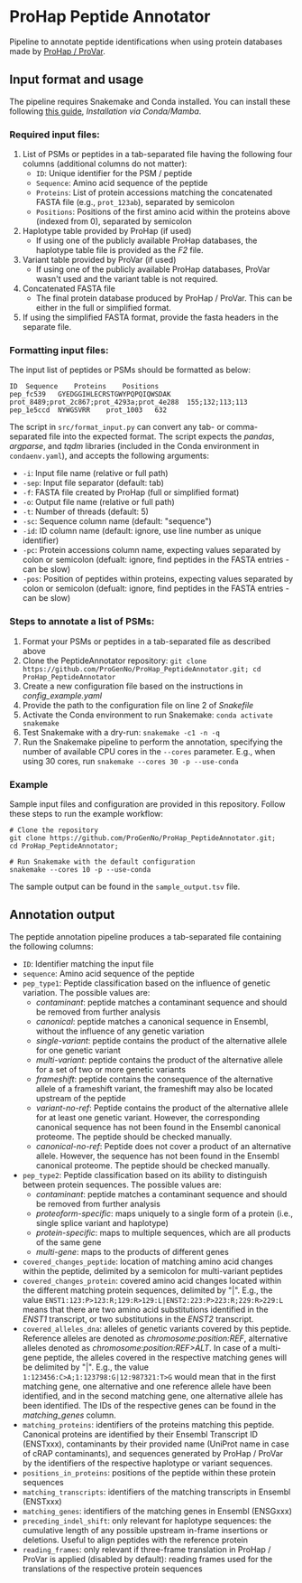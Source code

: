 # ProHap Peptide Annotator

Pipeline to annotate peptide identifications when using protein databases made by [ProHap / ProVar](https://github.com/ProGenNo/ProHap).

## Input format and usage

The pipeline requires Snakemake and Conda installed. You can install these following [this guide](https://snakemake.readthedocs.io/en/stable/getting_started/installation.html), _Installation via Conda/Mamba_. 

### Required input files:

1. List of PSMs or peptides in a tab-separated file having the following four columns (additional columns do not matter):
    - `ID`: Unique identifier for the PSM / peptide
    - `Sequence`: Amino acid sequence of the peptide
    - `Proteins`: List of protein accessions matching the concatenated FASTA file (e.g., `prot_123ab`), separated by semicolon
    - `Positions`: Positions of the first amino acid within the proteins above \(indexed from 0\), separated by semicolon
2. Haplotype table provided by ProHap (if used)
    - If using one of the publicly available ProHap databases, the haplotype table file is provided as the _F2_ file.
3. Variant table provided by ProVar (if used)
    - If using one of the publicly available ProHap databases, ProVar wasn't used and the variant table is not required.
4. Concatenated FASTA file
    - The final protein database produced by ProHap / ProVar. This can be either in the full or simplified format.
5. If using the simplified FASTA format, provide the fasta headers in the separate file.

### Formatting input files:

The input list of peptides or PSMs should be formatted as below:
```
ID	Sequence	Proteins	Positions
pep_fc539	GYEDGGIHLECRSTGWYPQPQIQWSDAK	prot_8489;prot_2c867;prot_4293a;prot_4e288	155;132;113;113
pep_1e5ccd	NYWGSVRR	prot_1003	632
```
The script in `src/format_input.py` can convert any tab- or comma-separated file into the expected format. The script expects the _pandas_, _argparse_, and _tqdm_ libraries (included in the Conda environment in `condaenv.yaml`), and accepts the following arguments:

* `-i`: Input file name (relative or full path)
* `-sep`: Input file separator (default: tab)
* `-f`: FASTA file created by ProHap (full or simplified format)
* `-o`: Output file name (relative or full path)
* `-t`: Number of threads (default: 5)
* `-sc`: Sequence column name (default: "sequence")
* `-id`: ID column name (default: ignore, use line number as unique identifier)
* `-pc`: Protein accessions column name, expecting values separated by colon or semicolon (defualt: ignore, find peptides in the FASTA entries - can be slow)
* `-pos`: Position of peptides within proteins, expecting values separated by colon or semicolon (defualt: ignore, find peptides in the FASTA entries - can be slow)

### Steps to annotate a list of PSMs:

1. Format your PSMs or peptides in a tab-separated file as described above
2. Clone the PeptideAnnotator repository: `git clone https://github.com/ProGenNo/ProHap_PeptideAnnotator.git; cd ProHap_PeptideAnnotator`
3. Create a new configuration file based on the instructions in _config_example.yaml_
4. Provide the path to the configuration file on line 2 of _Snakefile_
5. Activate the Conda environment to run Snakemake: `conda activate snakemake`
6. Test Snakemake with a dry-run: `snakemake -c1 -n -q`
7. Run the Snakemake pipeline to perform the annotation, specifying the number of available CPU cores in the `--cores` parameter. E.g., when using 30 cores, run `snakemake --cores 30 -p --use-conda`

### Example

Sample input files and configuration are provided in this repository. Follow these steps to run the example workflow:

```
# Clone the repository
git clone https://github.com/ProGenNo/ProHap_PeptideAnnotator.git;
cd ProHap_PeptideAnnotator;

# Run Snakemake with the default configuration
snakemake --cores 10 -p --use-conda
```

The sample output can be found in the `sample_output.tsv` file.

## Annotation output

The peptide annotation pipeline produces a tab-separated file containing the following columns:

- `ID`: Identifier matching the input file
- `sequence`: Amino acid sequence of the peptide
- `pep_type1`: Peptide classification based on the influence of genetic variation. The possible values are:
    - _contaminant_: peptide matches a contaminant sequence and should be removed from further analysis
    - _canonical_: peptide matches a canonical sequence in Ensembl, without the influence of any genetic variation
    - _single-variant_: peptide contains the product of the alternative allele for one genetic variant
    - _multi-variant_: peptide contains the product of the alternative allele for a set of two or more genetic variants
    - _frameshift_: peptide contains the consequence of the alternative allele of a frameshift variant, the frameshift may also be located upstream of the peptide
    - _variant-no-ref_: Peptide contains the product of the alternative allele for at least one genetic variant. However, the corresponding canonical sequence has not been found in the Ensembl canonical proteome. The peptide should be checked manually.
    - _canonical-no-ref_: Peptide does not cover a product of an alternative allele. However, the sequence has not been found in the Ensembl canonical proteome. The peptide should be checked manually.
- `pep_type2`: Peptide classification based on its ability to distinguish between protein sequences. The possible values are:
    - _contaminant_: peptide matches a contaminant sequence and should be removed from further analysis
    - _proteoform-specific_: maps uniquely to a single form of a protein (i.e., single splice variant and haplotype)
    - _protein-specific_: maps to multiple sequences, which are all products of the same gene
    - _multi-gene_: maps to the products of different genes
- `covered_changes_peptide`: location of matching amino acid changes within the peptide, delimited by a semicolon for multi-variant peptides
- `covered_changes_protein`: covered amino acid changes located within the different matching protein sequences, delimited by "|". E.g., the value `ENST1:123:P>123:R;129:R>129:L|ENST2:223:P>223:R;229:R>229:L` means that there are two amino acid substitutions identified in the _ENST1_ transcript, or two substitutions in the _ENST2_ transcript.
- `covered_alleles_dna`: alleles of genetic variants covered by this peptide. Reference alleles are denoted as _chromosome:position:REF_, alternative alleles denoted as _chromosome:position:REF>ALT_. In case of a multi-gene peptide, the alleles covered in the respective matching genes will be delimited by "|". E.g., the value `1:123456:C>A;1:123798:G|12:987321:T>G` would mean that in the first matching gene, one alternative and one reference allele have been identified, and in the second matching gene, one alternative allele has been identified. The IDs of the respective genes can be found in the _matching_genes_ column.
- `matching_proteins`: identifiers of the proteins matching this peptide. Canonical proteins are identified by their Ensembl Transcript ID (ENSTxxx), contaminants by their provided name (UniProt name in case of cRAP contaminants), and sequences generated by ProHap / ProVar by the identifiers of the respective haplotype or variant sequences.
- `positions_in_proteins`: positions of the peptide within these protein sequences
- `matching_transcripts`: identifiers of the matching transcripts in Ensembl (ENSTxxx)
- `matching_genes`: identifiers of the matching genes in Ensembl (ENSGxxx)
- `preceding_indel_shift`: only relevant for haplotype sequences: the cumulative length of any possible upstream in-frame insertions or deletions. Useful to align peptides with the reference protein
- `reading_frames`: only relevant if three-frame translation in ProHap / ProVar is applied (disabled by default): reading frames used for the translations of the respective protein sequences
